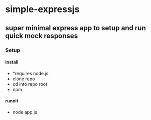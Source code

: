 # simple-expressjs
## super minimal express app to setup and run quick mock responses

### Setup
#### install 
* *requires node.js 
* clone repo
* cd into repo root
* npm 

#### runnit
* node app.js
